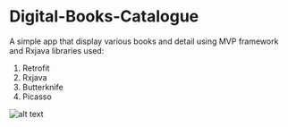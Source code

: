 # Digital-Books-Catalogue
A simple app that display various books and detail using MVP framework and Rxjava
libraries used:
1. Retrofit
2. Rxjava
3. Butterknife
4. Picasso

![alt text](Digital-Books-Catalogue/1.jpeg )
